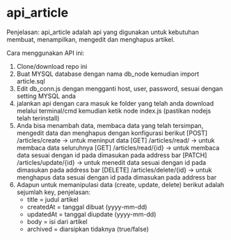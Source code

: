 # api_article

Penjelasan:
api_article adalah api yang digunakan untuk kebutuhan membuat, menampilkan, mengedit dan menghapus artikel. 

Cara menggunakan API ini:
1. Clone/download repo ini
2. Buat MYSQL database dengan nama db_node kemudian import article.sql
3. Edit db_conn.js dengan mengganti host, user, password, sesuai dengan setting MYSQL anda
4. jalankan api dengan cara masuk ke folder yang telah anda download melalui terminal/cmd kemudian ketik node index.js (pastikan nodejs telah terinstall)
5. Anda bisa menambah data, membaca data yang telah tersimpan, mengedit data dan menghapus dengan konfigurasi berikut
   [POST]	/articles/create -> untuk meninput data
   [GET]  	/articles/read/ -> untuk membaca data seluruhnya
   [GET]  	/articles/read/{id} -> untuk membaca data sesuai dengan id pada dimasukan pada address bar
   [PATCH] 	/articles/update/{id} -> untuk menedit data sesuai dengan id pada dimasukan pada address bar
   [DELETE]	/articles/delete/{id} -> untuk menghapus data sesuai dengan id pada dimasukan pada address bar
 6. Adapun untuk memanipulasi data (create, update, delete) berikut adalah sejumlah key, penjelasan: 
    - title = judul artikel 
    - createdAt = tanggal dibuat (yyyy-mm-dd)
    - updatedAt = tanggal diupdate (yyyy-mm-dd)
    - body = isi dari artikel
    - archived = diarsipkan tidaknya (true/false)
